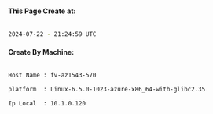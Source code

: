 
   
#### This Page Create at:

```bash

2024-07-22 - 21:24:59 UTC

```

#### Create By Machine:

```bash

Host Name : fv-az1543-570

platform  : Linux-6.5.0-1023-azure-x86_64-with-glibc2.35

Ip Local  : 10.1.0.120

```

